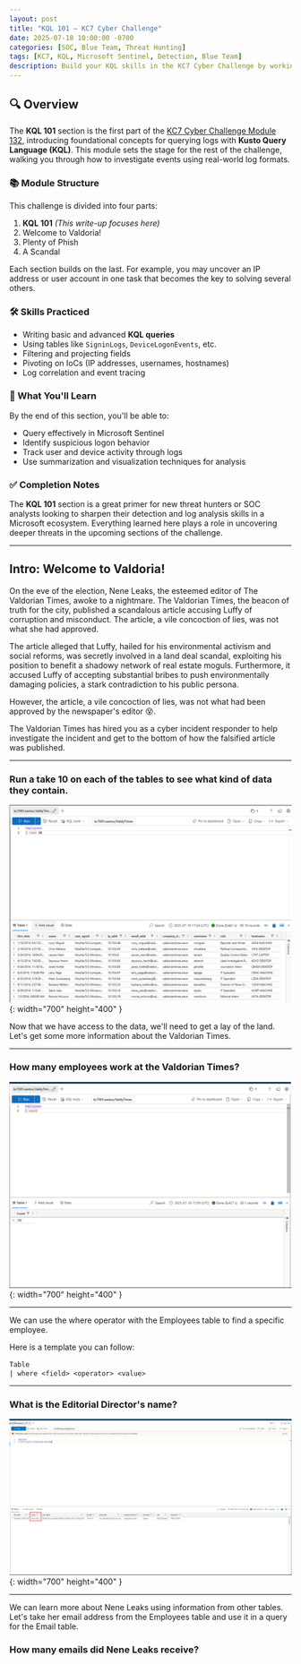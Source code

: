 ```yaml
---
layout: post
title: "KQL 101 – KC7 Cyber Challenge"
date: 2025-07-18 10:00:00 -0700
categories: [SOC, Blue Team, Threat Hunting]
tags: [KC7, KQL, Microsoft Sentinel, Detection, Blue Team]
description: Build your KQL skills in the KC7 Cyber Challenge by working through real-world threat hunting scenarios. Master the basics of querying with KQL and learn how to pivot through logs to uncover suspicious activity.
---
```


## 🔍 Overview

The **KQL 101** section is the first part of the [KC7 Cyber Challenge Module 132](https://kc7cyber.com/challenges/132), introducing foundational concepts for querying logs with **Kusto Query Language (KQL)**. This module sets the stage for the rest of the challenge, walking you through how to investigate events using real-world log formats.

### 📚 Module Structure

This challenge is divided into four parts:
1. **KQL 101** *(This write-up focuses here)*
2. Welcome to Valdoria!
3. Plenty of Phish
4. A Scandal

Each section builds on the last. For example, you may uncover an IP address or user account in one task that becomes the key to solving several others.

### 🛠️ Skills Practiced

- Writing basic and advanced **KQL queries**
- Using tables like `SigninLogs`, `DeviceLogonEvents`, etc.
- Filtering and projecting fields
- Pivoting on IoCs (IP addresses, usernames, hostnames)
- Log correlation and event tracing

### 🧪 What You'll Learn

By the end of this section, you'll be able to:
- Query effectively in Microsoft Sentinel
- Identify suspicious logon behavior
- Track user and device activity through logs
- Use summarization and visualization techniques for analysis

### ✅ Completion Notes

The **KQL 101** section is a great primer for new threat hunters or SOC analysts looking to sharpen their detection and log analysis skills in a Microsoft ecosystem. Everything learned here plays a role in uncovering deeper threats in the upcoming sections of the challenge.

---

## Intro: Welcome to Valdoria!

On the eve of the election, Nene Leaks, the esteemed editor of The Valdorian Times, awoke to a nightmare. The Valdorian Times, the beacon of truth for the city, published a scandalous article accusing Luffy of corruption and misconduct. The article, a vile concoction of lies, was not what she had approved.

The article alleged that Luffy, hailed for his environmental activism and social reforms, was secretly involved in a land deal scandal, exploiting his position to benefit a shadowy network of real estate moguls. Furthermore, it accused Luffy of accepting substantial bribes to push environmentally damaging policies, a stark contradiction to his public persona.

However, the article, a vile concoction of lies, was not what had been approved by the newspaper's editor 😵.

The Valdorian Times has hired you as a cyber incident responder to help investigate the incident and get to the bottom of how the falsified article was published.

---

### Run a take 10 on each of the tables to see what kind of data they contain.

![Desktop View](/assets/img/KQL101/1.png){: width="700" height="400" }


Now that we have access to the data, we'll need to get a lay of the land. Let's get some more information about the Valdorian Times.

---

### How many employees work at the Valdorian Times?

![Desktop View](/assets/img/KQL101/2.png){: width="700" height="400" }

---

We can use the where operator with the Employees table to find a specific employee.

Here is a template you can follow:

```KQL
Table
| where <field> <operator> <value>
```

---

### What is the Editorial Director's name?

![Desktop View](/assets/img/KQL101/3.png){: width="700" height="400" }



---

We can learn more about Nene Leaks using information from other tables. Let's take her email address from the Employees table and use it in a query for the Email table.

### How many emails did Nene Leaks receive?



